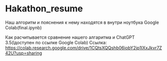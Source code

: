 # Hakathon_resume
Наш алгоритм и пояснения к нему находятся в внутри ноутбука Google Colab(final.ipynb)

Как расчитывается сравнение нашего алгаритма и ChatGPT 3.5(lдоступен по ссылке Google Colab)
Ссылка: https://colab.research.google.com/drive/1CQtsXQQshb06iobY2jp1IXxJkvr7Z42U?usp=sharing
